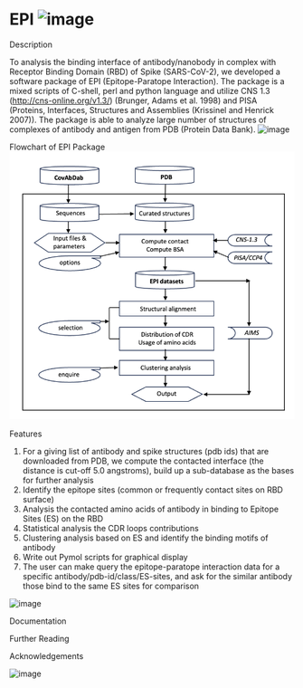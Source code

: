 # EPI ![image](https://user-images.githubusercontent.com/75588673/224588219-5080cb8f-83c0-4d87-86ac-88bada48967d.png)

Description

To analysis the binding interface of antibody/nanobody in complex with Receptor Binding Domain (RBD) of Spike (SARS-CoV-2), we developed a software package of EPI (Epitope-Paratope Interaction).  The package is a mixed scripts of C-shell, perl and python language and utilize CNS 1.3 (http://cns-online.org/v1.3/) (Brunger, Adams et al. 1998) and PISA (Proteins, Interfaces, Structures and Assemblies (Krissinel and Henrick 2007)).  The package is able to analyze large number of structures of complexes of antibody and antigen from PDB (Protein Data Bank).
![image](https://user-images.githubusercontent.com/75588673/224588248-6a721908-05f3-4666-94a2-7e06f913df78.png)

Flowchart of EPI Package
![<# alt text #>](Suppl.Fig.7-Flowchart-EPI-software-package.png "Screenshot")

Features

1.	For a giving list of antibody and spike structures (pdb ids) that are downloaded from PDB,  we compute the contacted interface (the distance is cut-off 5.0 angstroms), build up a sub-database as the bases for further analysis
2.	Identify the epitope sites (common or frequently contact sites on RBD surface)
3.	Analysis the contacted amino acids of antibody in binding to Epitope Sites (ES) on the RBD
4.	Statistical analysis the CDR loops contributions
5.	Clustering analysis based on ES and identify the binding motifs of antibody
6.	Write out Pymol scripts for graphical display
7.	The user can make query the epitope-paratope interaction data for a specific antibody/pdb-id/class/ES-sites, and ask for the similar antibody those bind to the same ES sites for comparison

![image](https://user-images.githubusercontent.com/75588673/224588369-bad6d523-0867-471a-9967-b2e40d6c88d1.png)

Documentation

Further Reading

Acknowledgements

![image](https://user-images.githubusercontent.com/75588673/224588575-0feb7e83-38e0-4d45-ac55-ccfcfec8612d.png)
